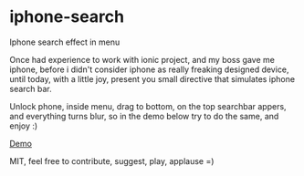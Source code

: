 iphone-search
=============

Iphone search effect in menu

Once had experience to work with ionic project, and my boss gave me iphone, before i didn't consider iphone as really freaking designed device, until today, with a little joy, present you small directive that simulates iphone search bar.

Unlock phone, inside menu, drag to bottom, on the top searchbar appers, and everything turns blur, so in the demo below try to do the same, and enjoy :)

[Demo](http://plnkr.co/edit/tUskuLkHzvI5o0fhPA3b?p=preview)

MIT, feel free to contribute, suggest, play, applause =)
